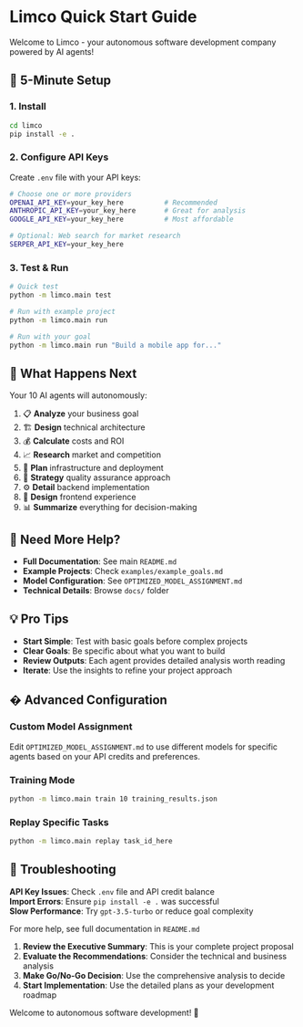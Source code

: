 # Limco Quick Start Guide

Welcome to Limco - your autonomous software development company powered by AI agents!

## 🚀 5-Minute Setup

### 1. Install
```bash
cd limco
pip install -e .
```

### 2. Configure API Keys
Create `.env` file with your API keys:
```bash
# Choose one or more providers
OPENAI_API_KEY=your_key_here          # Recommended
ANTHROPIC_API_KEY=your_key_here       # Great for analysis
GOOGLE_API_KEY=your_key_here          # Most affordable

# Optional: Web search for market research
SERPER_API_KEY=your_key_here
```

### 3. Test & Run
```bash
# Quick test
python -m limco.main test

# Run with example project
python -m limco.main run

# Run with your goal
python -m limco.main run "Build a mobile app for..."
```

## 🎯 What Happens Next

Your 10 AI agents will autonomously:
1. 📋 **Analyze** your business goal
2. 🏗️ **Design** technical architecture  
3. 💰 **Calculate** costs and ROI
4. 📈 **Research** market and competition
5. 🚀 **Plan** infrastructure and deployment
6. 🧪 **Strategy** quality assurance approach
7. ⚙️ **Detail** backend implementation
8. 🎨 **Design** frontend experience
9. 📊 **Summarize** everything for decision-making

## 📖 Need More Help?

- **Full Documentation**: See main `README.md`
- **Example Projects**: Check `examples/example_goals.md`  
- **Model Configuration**: See `OPTIMIZED_MODEL_ASSIGNMENT.md`
- **Technical Details**: Browse `docs/` folder

## 💡 Pro Tips

- **Start Simple**: Test with basic goals before complex projects
- **Clear Goals**: Be specific about what you want to build
- **Review Outputs**: Each agent provides detailed analysis worth reading
- **Iterate**: Use the insights to refine your project approach

## � Advanced Configuration

### Custom Model Assignment
Edit `OPTIMIZED_MODEL_ASSIGNMENT.md` to use different models for specific agents based on your API credits and preferences.

### Training Mode
```bash
python -m limco.main train 10 training_results.json
```

### Replay Specific Tasks  
```bash
python -m limco.main replay task_id_here
```

## 🐛 Troubleshooting

**API Key Issues**: Check `.env` file and API credit balance  
**Import Errors**: Ensure `pip install -e .` was successful  
**Slow Performance**: Try `gpt-3.5-turbo` or reduce goal complexity  

For more help, see full documentation in `README.md`

1. **Review the Executive Summary**: This is your complete project proposal
2. **Evaluate the Recommendations**: Consider the technical and business analysis
3. **Make Go/No-Go Decision**: Use the comprehensive analysis to decide
4. **Start Implementation**: Use the detailed plans as your development roadmap

Welcome to autonomous software development! 🚀
